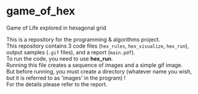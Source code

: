 # game_of_hex
Game of Life explored in hexagonal grid

This is a repository for the programming & algorithms project.\
This repository contains 3 code files (`hex_rules`, `hex_visualize`, `hex_run`), output samples (`.gif` files), and a report (`main.pdf`).\
To run the code, you need to use **hex_run**.\
Running this file creates a sequence of images and a simple gif image.\
But before running, you must create a directory (whatever name you wish, but it is referred to as 'images' in the program) !\
For the details please refer to the report.


